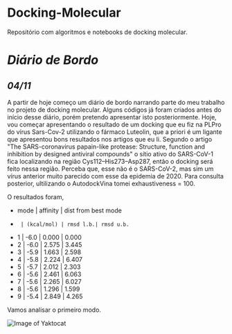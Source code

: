 # Docking-Molecular
Repositório com algoritmos e notebooks de docking molecular.

# *Diário de Bordo* 

## *04/11* 
A partir de hoje começo um diário de bordo narrando parte do meu trabalho no projeto de docking molecular. Alguns códigos já foram criados antes do início desse diário, porém pretendo apresentar isto posteriormente.
Hoje, vou começar apresentando o resultado de um docking que eu fiz na PLPro do vírus Sars-Cov-2 utilizando o fármaco Luteolin, que a priori é um ligante que apresentou bons resultados nos artigos que eu li. 
Segundo o artigo "The SARS-coronavirus papain-like protease: Structure, function and inhibition by designed antiviral compounds" o sítio ativo do SARS-CoV-1 fica localizando na região Cys112–His273–Asp287, então o docking será feito nessa região. Perceba que, esse não é o SARS-CoV-2, mas sim um vírus anterior muito parecido com esse da epidemia de 2020.
Para consulta posterior, ultilizando o AutodockVina tomei exhaustiveness = 100.

O resultados foram,

* mode |   affinity | dist from best mode 
*      | (kcal/mol) | rmsd l.b.| rmsd u.b. 
*    1 |       -6.0 |   0.000  |    0.000 
*    2 |       -6.0 |   2.575  |    3.445 
*    3 |       -5.9 |   1.663  |    2.598 
*    4 |       -5.8 |   2.224  |    6.407 
*    5 |       -5.7 |   2.012  |    2.303 
*    6 |       -5.6 |   2.461  |    6.063 
*    7 |       -5.6 |   2.265  |    6.027 
*    8 |       -5.6 |   1.296  |    1.599 
*    9 |       -5.4 |   2.849  |    4.265 

Vamos analisar o primeiro modo.

![Image of Yaktocat](https://imgur.com/c9faf56d-bd3c-4d1d-81ba-0e7634e1b767)



